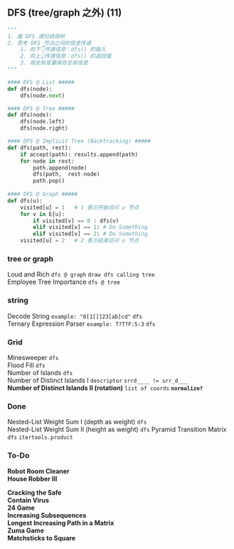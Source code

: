 ## DFS (tree/graph 之外)  (11)

``` python
"""
1. 画 DFS 递归调用树
2. 思考 DFS 节点之间的信息传递
	1. 向下👇传递信息：dfs() 的输入
	2. 向上👆传递信息：dfs() 的返回值
	3. 用全局变量保存全局信息
"""

#### DFS @ List #####
def dfs(node):
    dfs(node.next)

#### DFS @ Tree #####
def dfs(node):
    dfs(node.left)
    dfs(node.right)

#### DFS @ Implicit Tree (Backtracking) #####
def dfs(path, rest):
    if accept(path): results.append(path)
    for node in rest:
        path.append(node)
        dfs(path,  rest-node)
        path.pop()
    
#### DFS @ Graph #####
def dfs(u):
    visited[u] = 1   # 1 表示开始访问 u 节点
    for v in E[u]:
        if visited[v] == 0 : dfs(v)
        elif visited[v] == 1: # Do Something
        elif visited[v] == 2: # Do Something
    visited[u] = 2   # 2 表示结束访问 u 节点
```


### tree or graph
Loud and Rich  `dfs @ graph` `draw dfs calling tree`   
Employee Tree Importance `dfs @ tree`   

### string
Decode String `example: "0[1[]]23[ab]cd"`  `dfs`   
Ternary Expression Parser `example: T?T?F:5:3` `dfs`  

### Grid
Minesweeper `dfs`     
Flood Fill  `dfs`  
Number of Islands `dfs`    
Number of Distinct Islands I `descriptor` `srrd____ != srr_d___`    
**Number of Distinct Islands II (rotation)** `list of coords` **`normalize?`**     

### Done
Nested-List Weight Sum I (depth as weight) `dfs`  
Nested-List Weight Sum II (height as weight) `dfs` 
Pyramid Transition Matrix  `dfs` `itertools.product`   

### To-Do       
**Robot Room Cleaner**     
**House Robber III**      

**Cracking the Safe**     
**Contain Virus**     
**24 Game**   
**Increasing Subsequences**   
**Longest Increasing Path in a Matrix**   
**Zuma Game**     
**Matchsticks to Square**     


